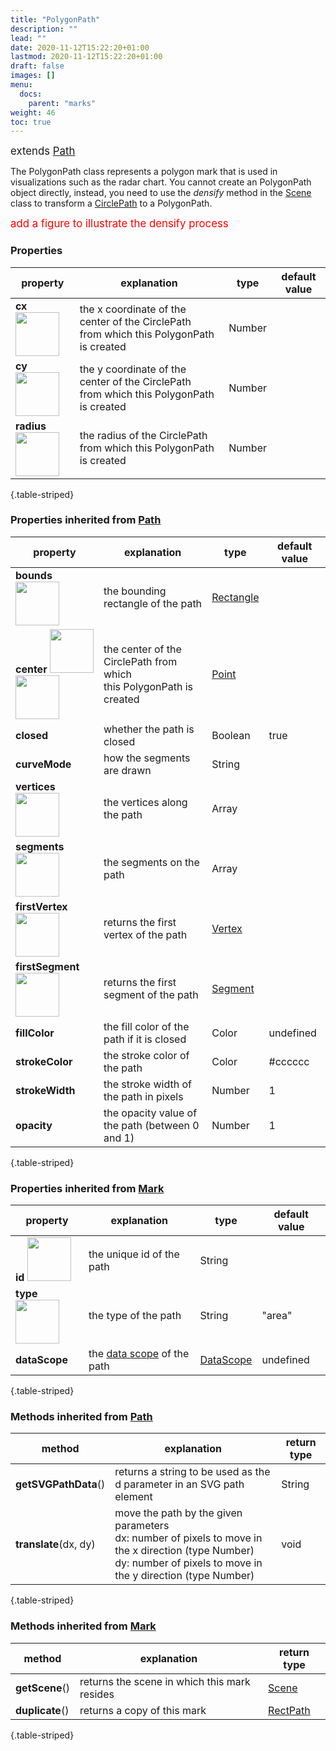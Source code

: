 ```yaml
---
title: "PolygonPath"
description: ""
lead: ""
date: 2020-11-12T15:22:20+01:00
lastmod: 2020-11-12T15:22:20+01:00
draft: false
images: []
menu: 
  docs:
    parent: "marks"
weight: 46
toc: true
---
```


<span style="font-size:1.2em">extends [Path](../path/)</span><br>

The PolygonPath class represents a polygon mark that is used in visualizations such as the radar chart. You cannot create an PolygonPath object directly, instead, you need to use the _densify_ method in the [Scene](../../group/scene) class to transform a [CirclePath](../circlepath/) to a PolygonPath.

<span style="font-size:1.2em;color:red;">add a figure to illustrate the densify process</span><br>

### Properties
| property |  explanation   | type | default value |
| --- | --- | --- | --- |
|**cx** <img width="70px" src="../../readonly.png">| the x coordinate of the center of the CirclePath <br>from which this PolygonPath is created | Number |  | 
|**cy** <img width="70px" src="../../readonly.png">| the y coordinate of the center of the CirclePath <br>from which this PolygonPath is created | Number |  | 
|**radius** <img width="70px" src="../../readonly.png">| the radius of the CirclePath from which this PolygonPath is created | Number |  | 
{.table-striped}


### Properties inherited from [Path](../path/)
| property |  explanation  | type | default value |
| --- | --- | --- | --- |
|**bounds** <img width="70px" src="../../readonly.png">| the bounding rectangle of the path | [Rectangle](../../basic/rectangle/) | |
|**center** <img width="70px" src="../../readonly.png"> <img width="70px" src="../../overrides.png">| the center of the CirclePath from which <br>this PolygonPath is created | [Point](../../basic/point/) | |
|**closed**| whether the path is closed  | Boolean | true |
|**curveMode**| how the segments are drawn  | String | |
|**vertices** <img width="70px" src="../../readonly.png">| the vertices along the path | Array |  | 
|**segments** <img width="70px" src="../../readonly.png"> | the segments on the path | Array | | 
|**firstVertex** <img width="70px" src="../../readonly.png">| returns the first vertex of the path | [Vertex](../../basic/vertex/) |
|**firstSegment** <img width="70px" src="../../readonly.png"> | returns the first segment of the path | [Segment](../../basic/segment/) |
|**fillColor**| the fill color of the path if it is closed | Color | undefined | 
|**strokeColor** | the stroke color of the path | Color | #cccccc | 
|**strokeWidth** | the stroke width of the path in pixels | Number | 1| 
|**opacity** | the opacity value of the path (between 0 and 1) | Number | 1 |
{.table-striped}

### Properties inherited from [Mark](../mark/)
| property |  explanation   | type | default value |
| --- | --- | --- | --- |
|**id** <img width="70px" src="../../readonly.png">| the unique id of the path | String |  | 
|**type** <img width="70px" src="../../readonly.png"> | the type of the path | String | "area" | 
|**dataScope**| the [data scope](../../data/datascope/) of the path | [DataScope](../../data/datascope/) | undefined |
{.table-striped}

<!-- ### Methods
| method |  explanation   | return type |
| --- | --- | --- |
| **resize**(wd, ht) | change the width and height of the rectangle | void |
{.table-striped} -->

### Methods inherited from [Path](../path/)
| method |  explanation   | return type |
| ---- | --- | --- |
| **getSVGPathData**() | returns a string to be used as the d parameter in an SVG path element | String |
| **translate**(dx, dy) | move the path by the given parameters<br>dx: number of pixels to move in the x direction (type Number)<br> dy: number of pixels to move in the y direction (type Number) | void |
{.table-striped}

### Methods inherited from [Mark](../mark/)
| method |  explanation   | return type |
| --- | --- | --- |
| **getScene**() | returns the scene in which this mark resides | [Scene](../../group/scene) |
| **duplicate**() | returns a copy of this mark | [RectPath](../areapath/) | 
{.table-striped}

<!-- ## Problems updating npm packages

Delete the `./node_modules` folder, and run again:

```bash
npm install
```

## Problems with cache

Delete the temporary directories:

```bash
npm run clean
``` -->
